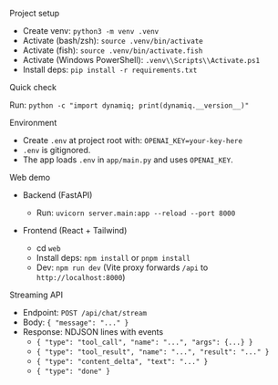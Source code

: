 Project setup

- Create venv: `python3 -m venv .venv`
- Activate (bash/zsh): `source .venv/bin/activate`
- Activate (fish): `source .venv/bin/activate.fish`
- Activate (Windows PowerShell): `.venv\\Scripts\\Activate.ps1`
- Install deps: `pip install -r requirements.txt`

Quick check

Run: `python -c "import dynamiq; print(dynamiq.__version__)"`

Environment

- Create `.env` at project root with: `OPENAI_KEY=your-key-here`
- `.env` is gitignored.
- The app loads `.env` in `app/main.py` and uses `OPENAI_KEY`.

Web demo

- Backend (FastAPI)
  - Run: `uvicorn server.main:app --reload --port 8000`

- Frontend (React + Tailwind)
  - cd `web`
  - Install deps: `npm install` or `pnpm install`
  - Dev: `npm run dev` (Vite proxy forwards `/api` to `http://localhost:8000`)

Streaming API

- Endpoint: `POST /api/chat/stream`
- Body: `{ "message": "..." }`
- Response: NDJSON lines with events
  - `{ "type": "tool_call", "name": "...", "args": {...} }`
  - `{ "type": "tool_result", "name": "...", "result": "..." }`
  - `{ "type": "content_delta", "text": "..." }`
  - `{ "type": "done" }`
